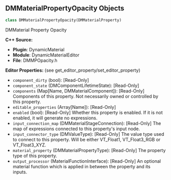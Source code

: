 ## DMMaterialPropertyOpacity Objects

```python
class DMMaterialPropertyOpacity(DMMaterialProperty)
```

DMMaterial Property Opacity

**C++ Source:**

- **Plugin**: DynamicMaterial
- **Module**: DynamicMaterialEditor
- **File**: DMMPOpacity.h

**Editor Properties:** (see get_editor_property/set_editor_property)

- ``component_dirty`` (bool):  [Read-Only]
- ``component_state`` (DMComponentLifetimeState):  [Read-Only]
- ``components`` (Map[Name, DMMaterialComponent]):  [Read-Only] Components of this property. Not necessarily owned or controlled by this property.
- ``editable_properties`` (Array[Name]):  [Read-Only]
- ``enabled`` (bool):  [Read-Only] Whether this property is enabled. If it is not enabled, it will generate no expressions.
- ``input_connection_map`` (DMMaterialStageConnection):  [Read-Only] The map of expressions connected to this property's input node.
- ``input_connector_type`` (DMValueType):  [Read-Only] The value type used to connect to this property. Will be either VT_Float1, VT_Float3_RGB or VT_Float3_XYZ.
- ``material_property`` (DMMaterialPropertyType):  [Read-Only] The property type of this property.
- ``output_processor`` (MaterialFunctionInterface):  [Read-Only] An optional material function which is applied in between the property and its inputs.

<a id="unreal.DMMaterialPropertyOpacityMask"></a>